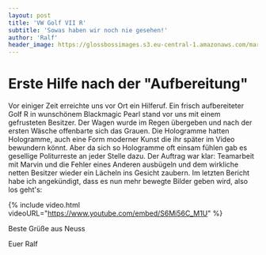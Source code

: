 ```yaml
---
layout: post
title: 'VW Golf VII R'
subtitle: 'Sowas haben wir noch nie gesehen!'
author: 'Ralf'
header_image: https://glossbossimages.s3.eu-central-1.amazonaws.com/marvin/sonstige/golfviir.jpg
---
```


# Erste Hilfe nach der "Aufbereitung"

Vor einiger Zeit erreichte uns vor Ort ein Hilferuf. Ein frisch aufbereiteter Golf R in wunschönem Blackmagic Pearl stand vor uns mit einem gefrusteten Besitzer. Der Wagen wurde im Regen übergeben und nach der ersten Wäsche offenbarte sich das Grauen. Die Hologramme hatten Hologramme, auch eine Form moderner Kunst die ihr später im Video bewundern könnt. Aber da sich so Hologramme oft einsam fühlen gab es gesellige Politurreste an jeder Stelle dazu.  Der Auftrag war klar: Teamarbeit mit Marvin und die Fehler eines Anderen ausbügeln und dem wirkliche netten Besitzer wieder ein Lächeln ins Gesicht zaubern. Im letzten Bericht habe ich angekündigt, dass es nun mehr bewegte Bilder geben wird, also los geht's:

{% include video.html videoURL="https://www.youtube.com/embed/S6Mi56C_M1U" %}

Beste Grüße aus Neuss

Euer Ralf